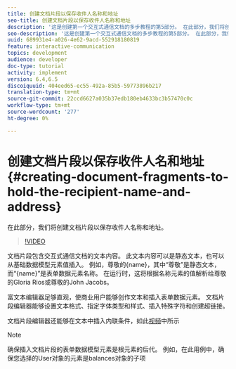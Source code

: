 ```yaml
---
title: 创建文档片段以保存收件人名称和地址
seo-title: 创建文档片段以保存收件人名称和地址
description: '这是创建第一个交互式通信文档的多步教程的第5部分。 在此部分，我们将创建文档片段以保存收件人名称和地址。 '
seo-description: '这是创建第一个交互式通信文档的多步教程的第5部分。 在此部分，我们将创建文档片段以保存收件人名称和地址。 '
uuid: 689931e4-a026-4e62-9acd-552918180819
feature: interactive-communication
topics: development
audience: developer
doc-type: tutorial
activity: implement
version: 6.4,6.5
discoiquuid: 404eed65-ec55-492a-85b5-59773896b217
translation-type: tm+mt
source-git-commit: 22ccd6627a035b37edb180eb4633bc3b57470c0c
workflow-type: tm+mt
source-wordcount: '277'
ht-degree: 0%

---
```



# 创建文档片段以保存收件人名和地址{#creating-document-fragments-to-hold-the-recipient-name-and-address}

在此部分，我们将创建文档片段以保存收件人名称和地址。

>[!VIDEO](https://video.tv.adobe.com/v/22350/?quality=9&learn=on)

文档片段包含交互式通信文档的文本内容。 此文本内容可以是静态文本，也可以从基础数据模型元素值插入。 例如，尊敬的{name}，其中“尊敬”是静态文本，而“{name}”是表单数据元素名称。 在运行时，这将根据名称元素的值解析给尊敬的Gloria Rios或尊敬的John Jacobs。

富文本编辑器足够直观，使商业用户能够创作文本和插入表单数据元素。 文档片段编辑器能够设置文本格式、指定字体类型和样式、插入特殊字符和创建超链接。

文档片段编辑器还能够在文本中插入内联条件，如此[视频](https://helpx.adobe.com/experience-manager/kt/forms/using/editing-improvements-correspondence-mgmt-feature-video-use.html)中所示

>[!NOTE]
>
>确保插入文档片段的表单数据模型元素是根元素的后代。 例如，在此用例中，确保您选择的User对象的元素是balances对象的子项

